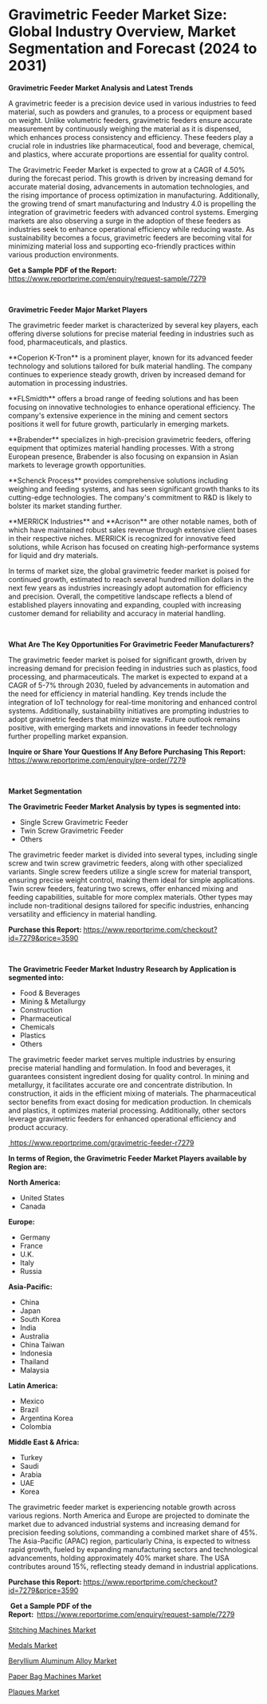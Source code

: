<p><h1>Gravimetric Feeder Market Size: Global Industry Overview, Market Segmentation and Forecast (2024 to 2031)</h1></p><p><strong>Gravimetric Feeder Market Analysis and Latest Trends</strong></p>
<p><p>A gravimetric feeder is a precision device used in various industries to feed material, such as powders and granules, to a process or equipment based on weight. Unlike volumetric feeders, gravimetric feeders ensure accurate measurement by continuously weighing the material as it is dispensed, which enhances process consistency and efficiency. These feeders play a crucial role in industries like pharmaceutical, food and beverage, chemical, and plastics, where accurate proportions are essential for quality control.</p><p>The Gravimetric Feeder Market is expected to grow at a CAGR of 4.50% during the forecast period. This growth is driven by increasing demand for accurate material dosing, advancements in automation technologies, and the rising importance of process optimization in manufacturing. Additionally, the growing trend of smart manufacturing and Industry 4.0 is propelling the integration of gravimetric feeders with advanced control systems. Emerging markets are also observing a surge in the adoption of these feeders as industries seek to enhance operational efficiency while reducing waste. As sustainability becomes a focus, gravimetric feeders are becoming vital for minimizing material loss and supporting eco-friendly practices within various production environments.</p></p>
<p><strong>Get a Sample PDF of the Report:&nbsp;</strong> <a href="https://www.reportprime.com/enquiry/request-sample/7279">https://www.reportprime.com/enquiry/request-sample/7279</a></p>
<p>&nbsp;</p>
<p><strong>Gravimetric Feeder Major Market Players</strong></p>
<p><p>The gravimetric feeder market is characterized by several key players, each offering diverse solutions for precise material feeding in industries such as food, pharmaceuticals, and plastics. </p><p>**Coperion K-Tron** is a prominent player, known for its advanced feeder technology and solutions tailored for bulk material handling. The company continues to experience steady growth, driven by increased demand for automation in processing industries. </p><p>**FLSmidth** offers a broad range of feeding solutions and has been focusing on innovative technologies to enhance operational efficiency. The company's extensive experience in the mining and cement sectors positions it well for future growth, particularly in emerging markets.</p><p>**Brabender** specializes in high-precision gravimetric feeders, offering equipment that optimizes material handling processes. With a strong European presence, Brabender is also focusing on expansion in Asian markets to leverage growth opportunities.</p><p>**Schenck Process** provides comprehensive solutions including weighing and feeding systems, and has seen significant growth thanks to its cutting-edge technologies. The company's commitment to R&D is likely to bolster its market standing further.</p><p>**MERRICK Industries** and **Acrison** are other notable names, both of which have maintained robust sales revenue through extensive client bases in their respective niches. MERRICK is recognized for innovative feed solutions, while Acrison has focused on creating high-performance systems for liquid and dry materials.</p><p>In terms of market size, the global gravimetric feeder market is poised for continued growth, estimated to reach several hundred million dollars in the next few years as industries increasingly adopt automation for efficiency and precision. Overall, the competitive landscape reflects a blend of established players innovating and expanding, coupled with increasing customer demand for reliability and accuracy in material handling.</p></p>
<p>&nbsp;</p>
<p><strong>What Are The Key Opportunities For Gravimetric Feeder Manufacturers?</strong></p>
<p><p>The gravimetric feeder market is poised for significant growth, driven by increasing demand for precision feeding in industries such as plastics, food processing, and pharmaceuticals. The market is expected to expand at a CAGR of 5-7% through 2030, fueled by advancements in automation and the need for efficiency in material handling. Key trends include the integration of IoT technology for real-time monitoring and enhanced control systems. Additionally, sustainability initiatives are prompting industries to adopt gravimetric feeders that minimize waste. Future outlook remains positive, with emerging markets and innovations in feeder technology further propelling market expansion.</p></p>
<p><strong>Inquire or Share Your Questions If Any Before Purchasing This Report:</strong> <a href="https://www.reportprime.com/enquiry/pre-order/7279">https://www.reportprime.com/enquiry/pre-order/7279</a></p>
<p>&nbsp;</p>
<p><strong>Market Segmentation</strong></p>
<p><strong>The Gravimetric Feeder Market Analysis by types is segmented into:</strong></p>
<p><ul><li>Single Screw Gravimetric Feeder</li><li>Twin Screw Gravimetric Feeder</li><li>Others</li></ul></p>
<p><p>The gravimetric feeder market is divided into several types, including single screw and twin screw gravimetric feeders, along with other specialized variants. Single screw feeders utilize a single screw for material transport, ensuring precise weight control, making them ideal for simple applications. Twin screw feeders, featuring two screws, offer enhanced mixing and feeding capabilities, suitable for more complex materials. Other types may include non-traditional designs tailored for specific industries, enhancing versatility and efficiency in material handling.</p></p>
<p><strong>Purchase this Report:&nbsp;</strong><a href="https://www.reportprime.com/checkout?id=7279&price=3590">https://www.reportprime.com/checkout?id=7279&price=3590</a></p>
<p>&nbsp;</p>
<p><strong>The Gravimetric Feeder Market Industry Research by Application is segmented into:</strong></p>
<p><ul><li>Food & Beverages</li><li>Mining & Metallurgy</li><li>Construction</li><li>Pharmaceutical</li><li>Chemicals</li><li>Plastics</li><li>Others</li></ul></p>
<p><p>The gravimetric feeder market serves multiple industries by ensuring precise material handling and formulation. In food and beverages, it guarantees consistent ingredient dosing for quality control. In mining and metallurgy, it facilitates accurate ore and concentrate distribution. In construction, it aids in the efficient mixing of materials. The pharmaceutical sector benefits from exact dosing for medication production. In chemicals and plastics, it optimizes material processing. Additionally, other sectors leverage gravimetric feeders for enhanced operational efficiency and product accuracy.</p></p>
<p><a href="https://www.reportprime.com/gravimetric-feeder-r7279">&nbsp;https://www.reportprime.com/gravimetric-feeder-r7279</a></p>
<p><strong>In terms of Region, the Gravimetric Feeder Market Players available by Region are:</strong></p>
<p>
    <p> <strong> North America: </strong>
        <ul>
            <li>United States</li>
            <li>Canada</li>
        </ul>
        </p> 
    <p> <strong> Europe: </strong>
        <ul>
            <li>Germany</li>
            <li>France</li>
            <li>U.K.</li>
            <li>Italy</li>
            <li>Russia</li>
        </ul>
        </p> 
    <p> <strong> Asia-Pacific: </strong>
        <ul>
            <li>China</li>
            <li>Japan</li>
            <li>South Korea</li>
            <li>India</li>
            <li>Australia</li>
            <li>China Taiwan</li>
            <li>Indonesia</li>
            <li>Thailand</li>
            <li>Malaysia</li>
        </ul>
        </p> 
    <p> <strong> Latin America: </strong>
        <ul>
            <li>Mexico</li>
            <li>Brazil</li>
            <li>Argentina Korea</li>
            <li>Colombia</li>
        </ul>
        </p> 
    <p> <strong> Middle East & Africa: </strong>
        <ul>
            <li>Turkey</li>
            <li>Saudi</li>
            <li>Arabia</li>
            <li>UAE</li>
            <li>Korea</li>
        </ul>
    </p>
    </p>
<p><p>The gravimetric feeder market is experiencing notable growth across various regions. North America and Europe are projected to dominate the market due to advanced industrial systems and increasing demand for precision feeding solutions, commanding a combined market share of 45%. The Asia-Pacific (APAC) region, particularly China, is expected to witness rapid growth, fueled by expanding manufacturing sectors and technological advancements, holding approximately 40% market share. The USA contributes around 15%, reflecting steady demand in industrial applications.</p></p>
<p><strong>Purchase this Report: </strong><a href="https://www.reportprime.com/checkout?id=7279&price=3590">https://www.reportprime.com/checkout?id=7279&price=3590</a></p>
<p>&nbsp;<strong>Get a Sample PDF of the Report:&nbsp;&nbsp;</strong><a href="https://www.reportprime.com/enquiry/request-sample/7279">https://www.reportprime.com/enquiry/request-sample/7279</a></p>
<p><strong></strong></p>
<p><p><a href="https://www.linkedin.com/pulse/stitching-machines-market-global-trends-forecast-2024-2031-rvlqe?trackingId=drrCblimQk%2BybFCtLHqkcw%3D%3D">Stitching Machines Market</a></p><p><a href="https://medium.com/@skylareaver78567/the-role-of-medals-market-applications-souvenir-decoration-commercial-and-market-types-9e9b131b75d2">Medals Market</a></p><p><a href="https://issuu.com/reportprime-2/docs/beryllium-aluminum-alloy-market-siz_7d3f19fbce333a">Beryllium Aluminum Alloy Market</a></p><p><a href="https://github.com/HeatherFernandez476/Market-Research-Report-List-1/blob/main/paper-bag-machines-market.md">Paper Bag Machines Market</a></p><p><a href="https://medium.com/@skylareaver78567/plaques-market-insights-market-products-and-regional-analysis-forecasted-for-period-from-2024-to-675c8f774b13">Plaques Market</a></p></p>